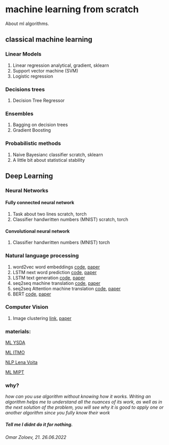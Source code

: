 
# machine learning from scratch
About ml algorithms.


## classical machine learning
### Linear Models
01. Linear regression analytical, gradient, sklearn
02. Support vector machine (SVM)
03. Logistic regression
### Decisions trees
01. Decision Tree Regressor
### Ensembles
01. Bagging on decision trees 
02. Gradient Boosting 
### Probabilistic methods
01. Naive Bayesianс classifier scratch, sklearn
02. A little bit about statistical stability 
## Deep Learning
### Neural Networks
#### Fully connected neural network
1. Task about two lines scratch, torch
2. Classifier handwritten numbers (MNIST) scratch, torch
#### Convolutional neural network
01. Classifier handwritten numbers (MNIST) torch
### Natural language processing 
1. word2vec word embeddings              [code](https://github.com/tsebaka/ML-from-scratch/blob/main/Deep%20Learning/NLP/word2vec.ipynb), [paper](https://arxiv.org/pdf/1301.3781.pdf)
2. LSTM next word prediction             [code](https://github.com/tsebaka/ML-from-scratch/blob/main/Deep%20Learning/NLP/LSTM%20pytoch.ipynb), [paper](https://www.bioinf.jku.at/publications/older/2604.pdf)
3. LSTM text generation                  [code](https://github.com/tsebaka/Machine-Learning/blob/main/Deep%20Learning/NLP/text%20generator%20with%20LSTM.ipynb), [paper](https://arxiv.org/pdf/2005.00048.pdf)
4. seq2seq machine translation         [code](https://github.com/tsebaka/Machine-Learning/blob/main/Deep%20Learning/NLP/seq2seq.ipynb), [paper](https://arxiv.org/pdf/1409.3215.pdf)
5. seq2seq Attention machine translation [code](https://github.com/tsebaka/Machine-Learning/blob/main/Deep%20Learning/NLP/seq2seq%20with%20attention.ipynb), [paper](https://arxiv.org/pdf/1706.03762.pdf)
6. BERT                               [code](https://github.com/tsebaka/Machine-Learning/blob/main/Deep%20Learning/NLP/BERT%20from%20scratch.ipynb), [paper](https://arxiv.org/pdf/1810.04805.pdf)
### Computer Vision
1. Image clustering [link](https://github.com/tsebaka/Machine-Learning/blob/main/Deep%20Learning/CV/Image%20clustering.ipynb), [paper](https://github.com/tsebaka/Machine-Learning/blob/main/Deep%20Learning/CV/Image%20clustering.ipynb)
### materials: 
[ML YSDA](https://academy.yandex.ru/handbook)

[ML ITMO](https://github.com/testpassword/Machine-learning-and-data-analysis)

[NLP Lena Voita](https://lena-voita.github.io/nlp_course.html#whats_inside_fun)

[ML MIPT](https://www.youtube.com/results?search_query=%D0%BC%D0%B0%D1%88%D0%B8%D0%BD%D0%BD%D0%BE%D0%B5+%D0%BE%D0%B1%D1%83%D1%87%D0%B5%D0%BD%D0%B8%D0%B5+%D0%BD%D0%B5%D0%B9%D1%87%D0%B5%D0%B2)

### why?
_how can you use algorithm without knowing how it works. Writing an algorithm helps me to understand all the nuances of its work, as well as in the next solution of the problem, you will see why it is good to apply one or another algorithm since you fully know their work_

##### Tell me I didnt do it for nothing.

###### Omar Zoloev, 21. 26.06.2022
